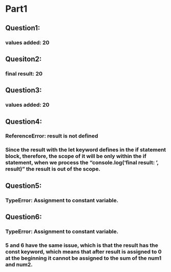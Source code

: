 # Part1
## Question1:
### values added:  20
## Quesiton2: 
### final result:  20
## Question3: 
### values added:  20
## Question4:
### ReferenceError: result is not defined
### Since the result with the let keyword defines in the if statement block, therefore, the scope of it will be only within the if statement, when we process the “console.log(‘final result: ’, result)” the result is out of the scope.
## Question5:
### TypeError: Assignment to constant variable.
## Question6:
### TypeError: Assignment to constant variable.
### 5 and 6 have the same issue, which is that the result has the const keyword, which means that after result is assigned to 0 at the beginning it cannot be assigned to the sum of the num1 and num2.